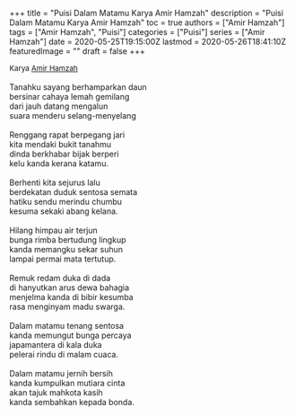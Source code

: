 +++
title = "Puisi Dalam Matamu Karya Amir Hamzah"
description = "Puisi Dalam Matamu Karya Amir Hamzah"
toc = true
authors = ["Amir Hamzah"]
tags = ["Amir Hamzah", "Puisi"]
categories = ["Puisi"]
series = ["Amir Hamzah"]
date = 2020-05-25T19:15:00Z
lastmod = 2020-05-26T18:41:10Z
featuredImage = ""
draft = false
+++

<div style="text-align: justify;">
<div style="font-size: small;">Karya <a href="/authors/amir-hamzah/" target="_blank">Amir Hamzah</a></div><br />
Tanahku sayang berhamparkan daun<br />
bersinar cahaya lemah gemilang<br />
dari jauh datang mengalun<br />
suara menderu selang-menyelang<br />
<br />
Renggang rapat berpegang jari<br />
kita mendaki bukit tanahmu<br />
dinda berkhabar bijak berperi<br />
kelu kanda kerana katamu.<br />
<br />
Berhenti kita sejurus lalu<br />
berdekatan duduk sentosa semata<br />
hatiku sendu merindu chumbu<br />
kesuma sekaki abang kelana.<br />
<br />
Hilang himpau air terjun<br />
bunga rimba bertudung lingkup<br />
kanda memangku sekar suhun<br />
lampai permai mata tertutup.<br />
<br />
Remuk redam duka di dada<br />
di hanyutkan arus dewa bahagia<br />
menjelma kanda di bibir kesumba<br />
rasa menginyam madu swarga.<br />
<br />
Dalam matamu tenang sentosa<br />
kanda memungut bunga percaya<br />
japamantera di kala duka<br />
pelerai rindu di malam cuaca.<br />
<br />
Dalam matamu jernih bersih<br />
kanda kumpulkan mutiara cinta<br />
akan tajuk mahkota kasih<br />
kanda sembahkan kepada bonda.</div>
